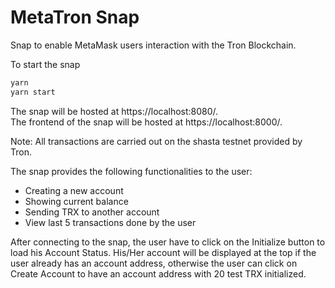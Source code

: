 # MetaTron Snap
Snap to enable MetaMask users interaction with the Tron Blockchain.  

To start the snap
```bash
yarn 
yarn start
```
The snap will be hosted at https://localhost:8080/.  
The frontend of the snap will be hosted at https://localhost:8000/.

Note: All transactions are carried out on the shasta testnet provided by Tron.

The snap provides the following functionalities to the user:  

- Creating a new account
- Showing current balance
- Sending TRX to another account
- View last 5 transactions done by the user

After connecting to the snap, the user have to click on the Initialize button to load his Account Status. His/Her account will be displayed at the top if the user already has an account address, otherwise the user can click on Create Account to have an account address with 20 test TRX initialized. 

